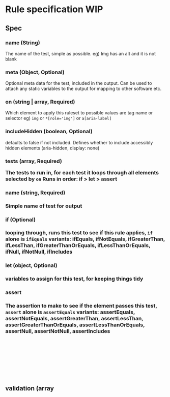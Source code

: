 # Rule specification WIP

## Spec

### name (String)

The name of the test, simple as possible.
eg) Img has an alt and it is not blank

### meta (Object, Optional)

Optional meta data for the test, included in the output. Can be used to attach any static variables to the output for mapping to other software etc.

### on (string | array<string>, Required)

Which element to apply this ruleset to possible values are tag name or selector
eg) `img` or `*[role='img']` or `a[aria-label]`

### includeHidden (boolean, Optional)

defaults to false if not included. Defines whether to include accessibly hidden elements (aria-hidden, display: none)

### tests (array<object>, Required)

The tests to run in, for each test it loops through all elements selected by `on`
Runs in order: if > let > assert

#### name (string, Required)
Simple name of test for output

#### if (Optional)
looping through, runs this test to see if this rule applies, `if` alone is `ifEquals`
variants: ifEquals, ifNotEquals, ifGreaterThan, ifLessThan, ifGreaterThanOrEquals, ifLessThanOrEquals, ifNull, ifNotNull, ifIncludes

#### let (object, Optional)
variables to assign for this test, for keeping things tidy

#### assert
The assertion to make to see if the element passes this test, `assert` alone is `assertEquals`
variants: assertEquals, assertNotEquals, assertGreaterThan, assertLessThan, assertGreaterThanOrEquals, assertLessThanOrEquals, assertNull, assertNotNull, assertIncludes

### validation (array<object>, Optional)
Rule can be used to test / validate itself

#### name (string, Required)
Name of test

#### case (string(html), Required)
HTML to test against

### assert (string(pass, fail, na), Required)
Assertion of result, can either be a pass, a fail or na if the rule did not apply

## Additional notation

`$` can be used to prefix variables, either default or defined in `let`
- $innerText: inner text of this element
- $count: can be used to count elements given a query eg `$count{*[innerText=$innerText]}`
- $element: the tag of this element
- $attributes: can be used to select value of an attribute eg `$attributes[alt]`

## Examples:

### Example 1

```
#Optional
#The name of the test, simple as possible, shows for versbose.
#If omitted sha of rule is used?
name: Img has an alt and it is not blank

#Optional
#meta data associated with the test
meta:
  #act-ref: #string of act ID to map to
  dig-ref: DIG001 #string of dig ref to map to

#Required
#selector to get elements, can be string or array
#role selector? will this work?
on: [img, "*[role='img']"]

#Optional
#whether to include accessibly hidden elements (aria-hidden, display: none)
#defaults to false
includeHidden: false

#Required
#how should these tests look?
tests:
  - name: blank 
    if: [$element, img] #if to check this test applies #Order: runs if then let then everything else
    assertNotNull: $attributes[alt] #assertion to run

  - name: empty
    if: [$element, img]
    assertNotEquals: ["$attributes[alt]", ""]

  - name: arialabel
    ifNotEquals: [$element, img] #not sure on this?
    assertNotNull: $attributes[aria-label]
    assertNotEquals: ["$attributes[aria-label]", ""]

  - name: arialabelledby
    let:
      foundIds: $count{*[id="$attributes[aria-labelledby]"]}
    ifNotEquals: [$element, img] #not sure on this?
    assertNotNull: $attributes[aria-labelledby]
    assertNotEquals: ["$attributes[aria-labelledby]", ""]
    assertEquals: [$foundIds, 1]

#Required
#Tests to validate the rule, the rule can test itself against itself
validation:
  - name: Standard - Blank #name of the validation test, human readable for debugging
    case: <img src="image.png" /> #HTML code to test
    assert: fail #Asserted result. should this be true/false or pass, fail, na . relies on whether we're including irrelevant examples
  
  - name: Standard - Empty
    case: <img src="image.png" alt="" />
    assert: fail

  - name: Standard - Correct
    case: <img src="image.png" alt="An orange on a table" />
    assert: pass

  - name: Role - Blank
    case: <span role="img"></span>
    assert: fail 
  
  - name: Role - aria-label
    case: <span role="img" aria-label="An orange on a table"></span>
    assert: pass

  - name: Role - caption
    case: | 
      <span role="img" aria-labelledby="label">
        <p id="label">An orange on a table</p>
      </span>
    assert: pass

  - name: Not relevant
    case: <p alt="">Irrelevant example</p>
    assert: na
```

### Example 2

```
name: Duplicate link text

meta:
  dig-ref: DIG1402

on: [a, "*[role='link']"]

includeHidden: false

tests:
  - name: duplicate
    let: #variables to use for this test
      links: $count{*[innerText=$innerText]}
    assertNotGreaterThan: [$links, 1]
  

validation:
  - name: Duplicate
    case: |
      <div>
        <a href="#">More information</a>
      </div>
      <div>
        <a href="#">More information</a>
      </div>
    assert: fail
  
  - name: Differentiated
    case: |
      <div>
        <a href="#">More information about a</a>
      </div>
      <div>
        <a href="#">More information about b</a>
      </div>
    assert: pass
```

### Example 3

```
name: Link text is appropriate

meta:
  dig-ref: DIG1401

on: [a, "*[role='link']"]

includeHidden: false

tests:
  - name: clickhere
    assertNotEquals: [$innerText, 'click here'] #case sensitive?
    
  - name: arialabel
    ifNotNull: $attributes[aria-label]
    assertNotEquals: ["$attributes[aria-label]", ""]
  

validation:
  - name: Click here 
    case: <a href="#">Click here</a> 
    assert: fail
  
  - name: Empty aria-label
    case: <a href="#" aria-label="">go to github</a>
    assert: fail

  - name: Correct - standard
    case: <a href="#">Go to github</a>
    assert: pass

  - name: Correct - arialabel
    case: <a href="#" aria-label="Go to github"></a>
    assert: pass

  - name: Not relevant
    case: <p alt="">Irrelevant example</p>
    assert: na
```
